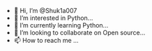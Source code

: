 - 👋 Hi, I’m @Shuk1a007
- 👀 I’m interested in Python...
- 🌱 I’m currently learning Python...
- 💞️ I’m looking to collaborate on Open source...
- 📫 How to reach me ...

<!---
Shuk1a007/Shuk1a007 is a ✨ special ✨ repository because its `README.md` (this file) appears on your GitHub profile.
You can click the Preview link to take a look at your changes.
--->
